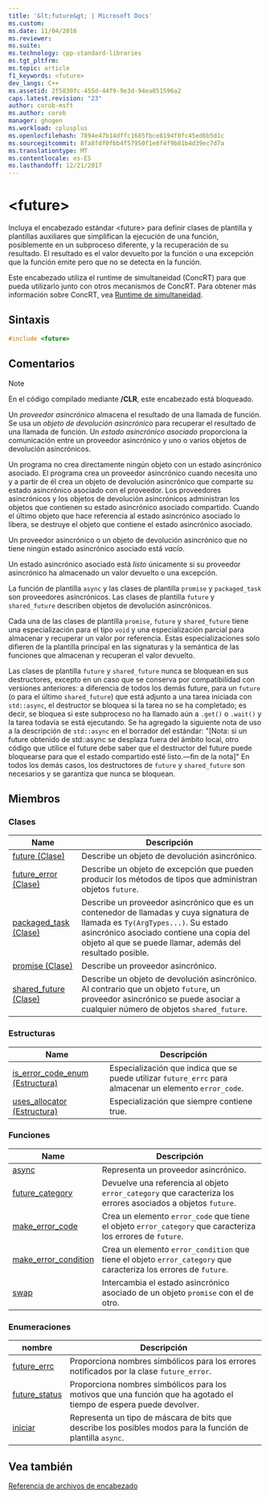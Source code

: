 ```yaml
---
title: '&lt;future&gt; | Microsoft Docs'
ms.custom: 
ms.date: 11/04/2016
ms.reviewer: 
ms.suite: 
ms.technology: cpp-standard-libraries
ms.tgt_pltfrm: 
ms.topic: article
f1_keywords: <future>
dev_langs: C++
ms.assetid: 2f5830fc-455d-44f9-9e3d-94ea051596a2
caps.latest.revision: "23"
author: corob-msft
ms.author: corob
manager: ghogen
ms.workload: cplusplus
ms.openlocfilehash: 7894e47b14dffc1685fbce8194f0fc45ed6b5d1c
ms.sourcegitcommit: 8fa8fdf0fbb4f57950f1e8f4f9b81b4d39ec7d7a
ms.translationtype: MT
ms.contentlocale: es-ES
ms.lasthandoff: 12/21/2017
---
```

# <a name="ltfuturegt"></a>&lt;future&gt;
Incluya el encabezado estándar \<future> para definir clases de plantilla y plantillas auxiliares que simplifican la ejecución de una función, posiblemente en un subproceso diferente, y la recuperación de su resultado. El resultado es el valor devuelto por la función o una excepción que la función emite pero que no se detecta en la función.  
  
 Este encabezado utiliza el runtime de simultaneidad (ConcRT) para que pueda utilizarlo junto con otros mecanismos de ConcRT. Para obtener más información sobre ConcRT, vea [Runtime de simultaneidad](../parallel/concrt/concurrency-runtime.md).  
  
## <a name="syntax"></a>Sintaxis  
  
```cpp  
#include <future>  
```  
  
## <a name="remarks"></a>Comentarios  
  
> [!NOTE]
>  En el código compilado mediante **/CLR**, este encabezado está bloqueado.  
  
 Un *proveedor asincrónico* almacena el resultado de una llamada de función. Se usa un *objeto de devolución asincrónico* para recuperar el resultado de una llamada de función. Un *estado asincrónico asociado* proporciona la comunicación entre un proveedor asincrónico y uno o varios objetos de devolución asincrónicos.  
  
 Un programa no crea directamente ningún objeto con un estado asincrónico asociado. El programa crea un proveedor asincrónico cuando necesita uno y a partir de él crea un objeto de devolución asincrónico que comparte su estado asincrónico asociado con el proveedor. Los proveedores asincrónicos y los objetos de devolución asincrónicos administran los objetos que contienen su estado asincrónico asociado compartido. Cuando el último objeto que hace referencia al estado asincrónico asociado lo libera, se destruye el objeto que contiene el estado asincrónico asociado.  
  
 Un proveedor asincrónico o un objeto de devolución asincrónico que no tiene ningún estado asincrónico asociado está *vacío*.  
  
 Un estado asincrónico asociado está *listo* únicamente si su proveedor asincrónico ha almacenado un valor devuelto o una excepción.  
  
 La función de plantilla `async` y las clases de plantilla `promise` y `packaged_task` son proveedores asincrónicos. Las clases de plantilla `future` y `shared_future` describen objetos de devolución asincrónicos.  
  
 Cada una de las clases de plantilla `promise`, `future` y `shared_future` tiene una especialización para el tipo `void` y una especialización parcial para almacenar y recuperar un valor por referencia. Estas especializaciones solo difieren de la plantilla principal en las signaturas y la semántica de las funciones que almacenan y recuperan el valor devuelto.  
  
 Las clases de plantilla `future` y `shared_future` nunca se bloquean en sus destructores, excepto en un caso que se conserva por compatibilidad con versiones anteriores: a diferencia de todos los demás future, para un `future` (o para el último `shared_future`) que está adjunto a una tarea iniciada con `std::async`, el destructor se bloquea si la tarea no se ha completado; es decir, se bloquea si este subproceso no ha llamado aún a `.get()` o `.wait()` y la tarea todavía se está ejecutando. Se ha agregado la siguiente nota de uso a la descripción de `std::async` en el borrador del estándar: "[Nota: si un future obtenido de std::async se desplaza fuera del ámbito local, otro código que utilice el future debe saber que el destructor del future puede bloquearse para que el estado compartido esté listo.—fin de la nota]" En todos los demás casos, los destructores de `future` y `shared_future` son necesarios y se garantiza que nunca se bloquean.  
  
## <a name="members"></a>Miembros  
  
### <a name="classes"></a>Clases  
  
|Name|Descripción|  
|----------|-----------------|  
|[future (Clase)](../standard-library/future-class.md)|Describe un objeto de devolución asincrónico.|  
|[future_error (Clase)](../standard-library/future-error-class.md)|Describe un objeto de excepción que pueden producir los métodos de tipos que administran objetos `future`.|  
|[packaged_task (Clase)](../standard-library/packaged-task-class.md)|Describe un proveedor asincrónico que es un contenedor de llamadas y cuya signatura de llamada es `Ty(ArgTypes...)`. Su estado asincrónico asociado contiene una copia del objeto al que se puede llamar, además del resultado posible.|  
|[promise (Clase)](../standard-library/promise-class.md)|Describe un proveedor asincrónico.|  
|[shared_future (Clase)](../standard-library/shared-future-class.md)|Describe un objeto de devolución asincrónico. Al contrario que un objeto `future`, un proveedor asincrónico se puede asociar a cualquier número de objetos `shared_future`.|  
  
### <a name="structures"></a>Estructuras  
  
|Name|Descripción|  
|----------|-----------------|  
|[is_error_code_enum (Estructura)](../standard-library/is-error-code-enum-structure.md)|Especialización que indica que se puede utilizar `future_errc` para almacenar un elemento `error_code`.|  
|[uses_allocator (Estructura)](../standard-library/uses-allocator-structure.md)|Especialización que siempre contiene true.|  
  
### <a name="functions"></a>Funciones  
  
|Name|Descripción|  
|----------|-----------------|  
|[async](../standard-library/future-functions.md#async)|Representa un proveedor asincrónico.|  
|[future_category](../standard-library/future-functions.md#future_category)|Devuelve una referencia al objeto `error_category` que caracteriza los errores asociados a objetos `future`.|  
|[make_error_code](../standard-library/future-functions.md#make_error_code)|Crea un elemento `error_code` que tiene el objeto `error_category` que caracteriza los errores de `future`.|  
|[make_error_condition](../standard-library/future-functions.md#make_error_condition)|Crea un elemento `error_condition` que tiene el objeto `error_category` que caracteriza los errores de `future`.|  
|[swap](../standard-library/future-functions.md#swap)|Intercambia el estado asincrónico asociado de un objeto `promise` con el de otro.|  
  
### <a name="enumerations"></a>Enumeraciones  
  
|nombre|Descripción|  
|----------|-----------------|  
|[future_errc](../standard-library/future-enums.md#future_errc)|Proporciona nombres simbólicos para los errores notificados por la clase `future_error`.|  
|[future_status](../standard-library/future-enums.md#future_status)|Proporciona nombres simbólicos para los motivos que una función que ha agotado el tiempo de espera puede devolver.|  
|[iniciar](../standard-library/future-enums.md#launch)|Representa un tipo de máscara de bits que describe los posibles modos para la función de plantilla `async`.|  
  
## <a name="see-also"></a>Vea también  
 [Referencia de archivos de encabezado](../standard-library/cpp-standard-library-header-files.md)



